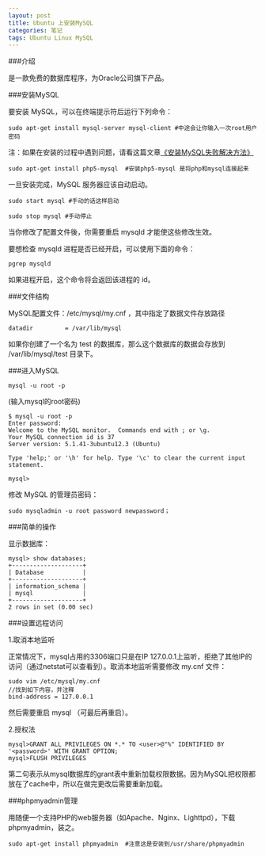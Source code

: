 ```yaml
---
layout: post
title: Ubuntu 上安装MySQL
categories: 笔记
tags: Ubuntu Linux MySQL
---
```


###介绍

是一款免费的数据库程序，为Oracle公司旗下产品。

###安装MySQL

要安装 MySQL，可以在终端提示符后运行下列命令：

    sudo apt-get install mysql-server mysql-client #中途会让你输入一次root用户密码

注：如果在安装的过程中遇到问题，请看这篇文章[《安装MySQL失败解决方法》](http://www.jasonai.com/%E5%AE%89%E8%A3%85MySQL%E5%A4%B1%E8%B4%A5%E8%A7%A3%E5%86%B3%E6%96%B9%E6%B3%95/)

    sudo apt-get install php5-mysql  #安装php5-mysql 是将php和mysql连接起来

一旦安装完成，MySQL 服务器应该自动启动。

    sudo start mysql #手动的话这样启动

    sudo stop mysql #手动停止

当你修改了配置文件後，你需要重启 mysqld 才能使这些修改生效。

要想检查 mysqld 进程是否已经开启，可以使用下面的命令：

    pgrep mysqld

如果进程开启，这个命令将会返回该进程的 id。

###文件结构

MySQL配置文件：/etc/mysql/my.cnf ，其中指定了数据文件存放路径

    datadir         = /var/lib/mysql

如果你创建了一个名为 test 的数据库，那么这个数据库的数据会存放到 /var/lib/mysql/test 目录下。

###进入MySQL

    mysql -u root -p 

(输入mysql的root密码)

    $ mysql -u root -p
    Enter password: 
    Welcome to the MySQL monitor.  Commands end with ; or \g.
    Your MySQL connection id is 37
    Server version: 5.1.41-3ubuntu12.3 (Ubuntu)

    Type 'help;' or '\h' for help. Type '\c' to clear the current input statement.

    mysql> 

修改 MySQL 的管理员密码：

    sudo mysqladmin -u root password newpassword；

###简单的操作

显示数据库：

    mysql> show databases;
    +--------------------+
    | Database           |
    +--------------------+
    | information_schema |
    | mysql              |
    +--------------------+
    2 rows in set (0.00 sec)

###设置远程访问

1.取消本地监听

正常情况下，mysql占用的3306端口只是在IP 127.0.0.1上监听，拒绝了其他IP的访问（通过netstat可以查看到）。取消本地监听需要修改 my.cnf 文件：

    sudo vim /etc/mysql/my.cnf
    //找到如下内容，并注释
    bind-address = 127.0.0.1

然后需要重启 mysql （可最后再重启）。

2.授权法

    mysql>GRANT ALL PRIVILEGES ON *.* TO <user>@"%" IDENTIFIED BY '<password>' WITH GRANT OPTION;
    mysql>FLUSH PRIVILEGES

第二句表示从mysql数据库的grant表中重新加载权限数据。因为MySQL把权限都放在了cache中，所以在做完更改后需要重新加载。

###phpmyadmin管理

用随便一个支持PHP的web服务器（如Apache、Nginx、Lighttpd），下载phpmyadmin，装之。

    sudo apt-get install phpmyadmin  #注意这是安装到/usr/share/phpmyadmin